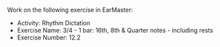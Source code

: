 Work on the following exercise in EarMaster:
- Activity: Rhythm Dictation
- Exercise Name: 3/4 - 1 bar: 16th, 8th & Quarter notes - including rests
- Exercise Number: 12.2
